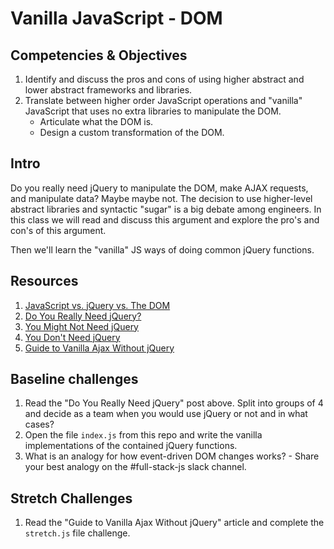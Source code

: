 # Vanilla JavaScript - DOM

## Competencies & Objectives

1. Identify and discuss the pros and cons of using higher abstract and lower abstract frameworks and libraries.
1. Translate between higher order JavaScript operations and "vanilla" JavaScript that uses no extra libraries to manipulate the DOM.
    * Articulate what the DOM is.
    * Design a custom transformation of the DOM.

## Intro

Do you really need jQuery to manipulate the DOM, make AJAX requests, and manipulate data? Maybe maybe not. The decision to use higher-level abstract libraries and syntactic "sugar" is a big debate among engineers. In this class we will read and discuss this argument and explore the pro's and con's of this argument.

Then we'll learn the "vanilla" JS ways of doing common jQuery functions.

## Resources

1. [JavaScript vs. jQuery vs. The DOM](http://jeffgran.com/2009/06/03/javascript-jquery-vs-the-dom/)
1. [Do You Really Need jQuery?](https://www.sitepoint.com/do-you-really-need-jquery/)
1. [You Might Not Need jQuery](http://youmightnotneedjquery.com/)
1. [You Don't Need jQuery](https://blog.garstasio.com/you-dont-need-jquery/dom-manipulation/)
1. [Guide to Vanilla Ajax Without jQuery](https://www.sitepoint.com/guide-vanilla-ajax-without-jquery/)
## Baseline challenges

1. Read the "Do You Really Need jQuery" post above. Split into groups of 4 and decide as a team when you would use jQuery or not and in what cases?
1. Open the file `index.js` from this repo and write the vanilla implementations of the contained jQuery functions.
1. What is an analogy for how event-driven DOM changes works? - Share your best analogy on the #full-stack-js slack channel.

## Stretch Challenges

1. Read the "Guide to Vanilla Ajax Without jQuery" article and complete the `stretch.js` file challenge.

